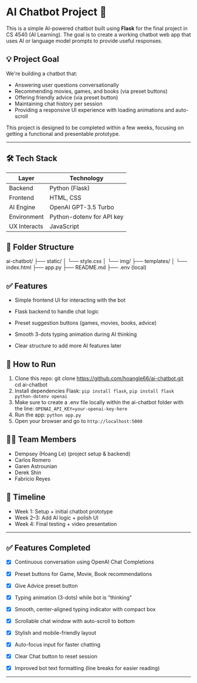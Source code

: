 # AI Chatbot Project 🤖

This is a simple AI-powered chatbot built using **Flask** for the final project in CS 4540 (AI Learning). The goal is to create a working chatbot web app that uses AI or language model prompts to provide useful responses.

## 💡 Project Goal
We're building a chatbot that:
- Answering user questions conversationally
- Recommending movies, games, and books (via preset buttons)
- Offering friendly advice (via preset button)
- Maintaining chat history per session
- Providing a responsive UI experience with loading animations and auto-scroll

This project is designed to be completed within a few weeks, focusing on getting a functional and presentable prototype.

---

## 🛠️ Tech Stack

| Layer        | Technology                  |
|--------------|-----------------------------|
| Backend      | Python (Flask)              |
| Frontend     | HTML, CSS                   |
| AI Engine    | OpenAI GPT-3.5 Turbo        |
| Environment  | Python-dotenv for API key   |
| UX Interacts | JavaScript                  |



## 📁 Folder Structure
ai-chatbot/ 
├── static/ 
│    └── style.css
│    └── img/ 
├── templates/
│    └── index.html 
├── app.py 
├── README.md 
├── .env (local)


## ✅ Features
- Simple frontend UI for interacting with the bot

- Flask backend to handle chat logic

- Preset suggestion buttons (games, movies, books, advice)

- Smooth 3-dots typing animation during AI thinking

- Clear structure to add more AI features later


## 🚀 How to Run
1. Clone this repo:
git clone https://github.com/hoangle66/ai-chatbot.git
cd ai-chatbot
2. Install dependencies Flask: `pip install flask`, `pip install flask python-dotenv openai`
3. Make sure to create a .env file locally within the ai-chatbot folder with the line: `OPENAI_API_KEY=your-openai-key-here`
4. Run the app: `python app.py`
5. Open your browser and go to `http://localhost:5000`

## 👨‍💻 Team Members
- Dempsey (Hoang Le) (project setup & backend)
- Carlos Romero
- Garen Astrounian
- Derek Shin
- Fabricio Reyes


## 📅 Timeline
- Week 1: Setup + initial chatbot prototype
- Week 2–3: Add AI logic + polish UI
- Week 4: Final testing + video presentation

---
## ✅ Features Completed

 - [x] Continuous conversation using OpenAI Chat Completions

 - [x] Preset buttons for Game, Movie, Book recommendations

 - [x] Give Advice preset button

 - [x] Typing animation (3-dots) while bot is "thinking"

 - [x] Smooth, center-aligned typing indicator with compact box

 - [x] Scrollable chat window with auto-scroll to bottom

- [x] Stylish and mobile-friendly layout

- [x] Auto-focus input for faster chatting

- [x] Clear Chat button to reset session

- [x] Improved bot text formatting (line breaks for easier reading)
---




